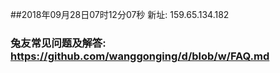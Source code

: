 ##2018年09月28日07时12分07秒 新址: 159.65.134.182
### 兔友常见问题及解答: https://github.com/wanggonging/d/blob/w/FAQ.md
